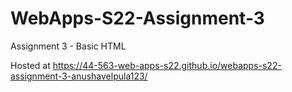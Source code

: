 # WebApps-S22-Assignment-3
Assignment 3 - Basic HTML

Hosted at https://44-563-web-apps-s22.github.io/webapps-s22-assignment-3-anushavelpula123/